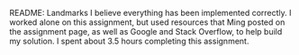 README: Landmarks
I believe everything has been implemented correctly.
I worked alone on this assignment, but used resources that Ming posted on the 
assignment page, as well as Google and Stack Overflow, to help build my 
solution.
I spent about 3.5 hours completing this assignment.
